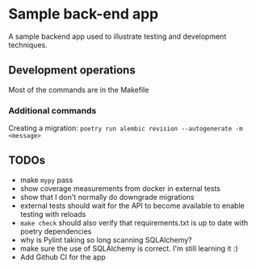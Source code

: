 Sample back-end app
===================

A sample backend app used to illustrate testing and development techniques.

## Development operations

Most of the commands are in the Makefile

### Additional commands

Creating a migration: `poetry run alembic revision --autogenerate -m <message>`

## TODOs

- make `mypy` pass
- show coverage measurements from docker in external tests
- show that I don't normally do downgrade migrations
- external tests should wait for the API to become available to enable testing with reloads
- `make check` should also verify that requirements.txt is up to date with poetry dependencies
- why is Pylint taking so long scanning SQLAlchemy?
- make sure the use of SQLAlchemy is correct. I'm still learning it :)
- Add Github CI for the app
